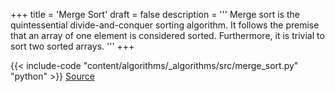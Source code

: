 +++
title = 'Merge Sort'
draft = false
description =  '''
Merge sort is the quintessential divide-and-conquer sorting algorithm. It
follows the premise that an array of one element is considered sorted.
Furthermore, it is trivial to sort two sorted arrays.
'''
+++

{{< include-code "content/algorithms/_algorithms/src/merge_sort.py" "python" >}}
[Source](https://github.com/grind-rip/algorithms/blob/master/src/merge_sort.py)
